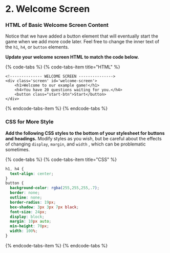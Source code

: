 # 2. Welcome Screen

### HTML of Basic Welcome Screen Content

Notice that we have added a button element that will eventually start the game when we add more code later. Feel free to change the inner text of the `h1`, `h4`, or `button` elements.

**Update your welcome screen HTML to match the code below.**

{% code-tabs %}
{% code-tabs-item title="HTML" %}
```markup
<!-------------- WELCOME SCREEN --------------->
<div class='screen' id='welcome-screen'>
    <h1>Welcome to our example game!</h1>
    <h4>You have 20 questions waiting for you.</h4>
    <button class="start-btn">Start</button>
</div>
```
{% endcode-tabs-item %}
{% endcode-tabs %}

### CSS for More Style

**Add the following CSS styles to the bottom of your stylesheet for buttons and headings.** Modify styles as you wish, but be careful about the effects of changing `display`, `margin`, and `width` , which can be problematic sometimes.

{% code-tabs %}
{% code-tabs-item title="CSS" %}
```css
h1, h4 {
  text-align: center;
}
button {
  background-color: rgba(255,255,255,.7);
  border: none;
  outline: none;
  border-radius: 19px;
  box-shadow: 3px 3px 7px black;
  font-size: 24px;
  display: block;
  margin: 10px auto;
  min-height: 70px;
  width: 100%;
}
```
{% endcode-tabs-item %}
{% endcode-tabs %}



